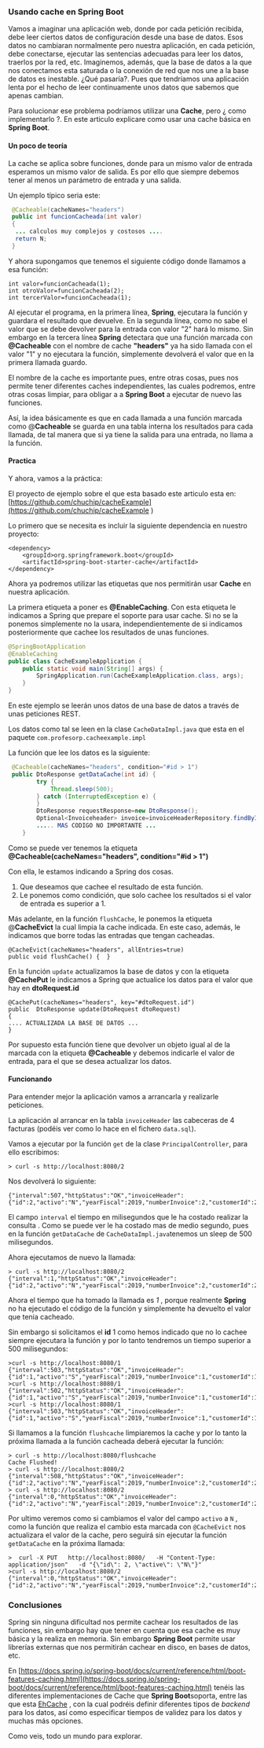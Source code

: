 ### Usando cache en Spring  Boot

Vamos a imaginar una aplicación web, donde por cada petición recibida, debe  leer ciertos datos de configuración desde una base de datos. Esos datos  no cambiaran normalmente pero nuestra aplicación, en cada petición, debe conectarse, ejecutar las sentencias adecuadas para leer los datos, traerlos por la red, etc. Imaginemos, además, que la base de datos a la que nos conectamos esta saturada o la conexión de red que nos une a la base de datos es inestable. ¿Qué pasaría?. Pues que tendríamos una aplicación lenta por el hecho de leer continuamente unos datos que sabemos que apenas cambian.

Para solucionar ese problema podríamos utilizar una **Cache**, pero ¿ como implementarlo ?. En este articulo explicare como usar una cache básica en **Spring Boot**.

#### Un poco de teoría

La cache se aplica sobre funciones, donde para un mismo valor de entrada esperamos un mismo valor de salida. Es por ello que siempre debemos tener al menos un  parámetro de entrada y una salida.

Un ejemplo típico seria este:

```java
 @Cacheable(cacheNames="headers")
 public int funcionCacheada(int valor)
 {
  ... calculos muy complejos y costosos ....
  return N;
 }
```

Y ahora supongamos que tenemos el siguiente código donde llamamos a esa función:

```
int valor=funcionCacheada(1);
int otroValor=funcionCacheada(2);
int tercerValor=funcionCacheada(1);
```

Al ejecutar el programa, en la primera línea, **Spring**,  ejecutara la función y guardara el resultado que devuelve. En la segunda línea, como no sabe el valor que se debe devolver para la entrada con valor "2" hará lo mismo. Sin embargo en la tercera línea **Spring** detectara que una función marcada con **@Cacheable** con el nombre de cache **"headers"** ya ha sido llamada con el valor "1" y  no ejecutara la función, simplemente devolverá el valor que en la primera llamada guardo. 

El nombre de la cache es importante pues, entre otras cosas, pues nos permite tener diferentes caches independientes, las cuales podremos, entre otras cosas limpiar, para obligar a a **Spring Boot** a ejecutar de nuevo las funciones.

Así, la idea básicamente es que en cada llamada a una función marcada como @**Cacheable** se guarda en una tabla interna los  resultados para cada llamada, de tal manera que si ya tiene la salida para una entrada, no llama a la función. 

#### Practica

Y ahora, vamos a la práctica:

El proyecto de ejemplo sobre el que esta basado este articulo esta en:  [https://github.com/chuchip/cacheExample](https://github.com/chuchip/cacheExample )

Lo primero que se necesita es incluir la siguiente dependencia en nuestro proyecto:

```maven
<dependency>
	<groupId>org.springframework.boot</groupId>
	<artifactId>spring-boot-starter-cache</artifactId>
</dependency>
```

Ahora ya podremos utilizar las etiquetas que nos permitirán usar **Cache** en nuestra aplicación.

La primera etiqueta a poner es **@EnableCaching**. Con esta etiqueta le indicamos a Spring que prepare el soporte para usar cache. Si no se la ponemos simplemente no la usara, independientemente de si indicamos posteriormente que cachee los resultados de unas funciones.

````java
@SpringBootApplication
@EnableCaching
public class CacheExampleApplication {
	public static void main(String[] args) {
		SpringApplication.run(CacheExampleApplication.class, args);
	}
}
````

En este ejemplo se leerán unos datos de una base de datos a través de unas peticiones REST.

Los datos como tal se leen en la clase `CacheDataImpl.java`  que esta en el paquete `com.profesorp.cacheexample.impl` 

La función que lee los datos es la siguiente:

```java
 @Cacheable(cacheNames="headers", condition="#id > 1")
 public DtoResponse getDataCache(int id) {	
		try {
			Thread.sleep(500);
		} catch (InterruptedException e) {
		}		
		DtoResponse requestResponse=new DtoResponse();		
		Optional<Invoiceheader> invoice=invoiceHeaderRepository.findById(id);
		..... MAS CODIGO NO IMPORTANTE ...
	}
```

Como se puede ver tenemos la etiqueta **@Cacheable(cacheNames="headers", condition="#id > 1")**

Con ella, le estamos indicando a Spring dos cosas.

1. Que deseamos que cachee el resultado de esta función. 
2. Le ponemos como condición, que solo cachee los resultados si el valor de entrada es superior a 1.

Más adelante, en la función `flushCache`,  le ponemos la etiqueta @**CacheEvict** la cual limpia la cache indicada. En este caso, además, le indicamos que borre todas las entradas que tengan cacheadas.

```
@CacheEvict(cacheNames="headers", allEntries=true)
public void flushCache() {	}	
```

En la función `update` actualizamos la base de datos y con la etiqueta **@CachePut** le indicamos a Spring que actualice los datos para el valor que hay en  **dtoRequest.id** 

```
@CachePut(cacheNames="headers", key="#dtoRequest.id")
public  DtoResponse update(DtoRequest dtoRequest)
{
.... ACTUALIZADA LA BASE DE DATOS ...
}
```

Por supuesto esta función tiene que devolver un objeto igual al de la marcada con la etiqueta **@Cacheable** y debemos indicarle el valor de entrada, para el que se desea actualizar los datos.

#### Funcionando

Para entender mejor la aplicación vamos a arrancarla y realizarle peticiones.

La aplicación al arrancar en la tabla `invoiceHeader` las cabeceras de 4 facturas (podéis ver como lo  hace en el fichero `data.sql`).

Vamos a ejecutar por la función `get` de la clase `PrincipalController`, para ello escribimos:

````
> curl -s http://localhost:8080/2
````

Nos devolverá lo siguiente:

```
{"interval":507,"httpStatus":"OK","invoiceHeader":{"id":2,"activo":"N","yearFiscal":2019,"numberInvoice":2,"customerId":2}}
```

El campo `interval` el tiempo en milisegundos que le ha costado realizar la consulta . Como se puede ver le ha costado mas de medio segundo, pues en la función  `getDataCache` de `CacheDataImpl.java`tenemos un sleep de 500 milisegundos.

Ahora ejecutamos de nuevo la  llamada:

```curl
> curl -s http://localhost:8080/2
{"interval":1,"httpStatus":"OK","invoiceHeader":{"id":2,"activo":"N","yearFiscal":2019,"numberInvoice":2,"customerId":2}}
```

Ahora el tiempo que ha tomado la llamada es *1* , porque realmente **Spring** no ha ejecutado el código de la función y simplemente ha devuelto el valor que tenia cacheado.

Sin embargo si solicitamos el **id** 1 como hemos indicado que no lo cachee siempre ejecutara la función y por lo tanto tendremos un tiempo superior a 500 milisegundos:

```
>curl -s http://localhost:8080/1
{"interval":503,"httpStatus":"OK","invoiceHeader":{"id":1,"activo":"S","yearFiscal":2019,"numberInvoice":1,"customerId":1}}
>curl -s http://localhost:8080/1
{"interval":502,"httpStatus":"OK","invoiceHeader":{"id":1,"activo":"S","yearFiscal":2019,"numberInvoice":1,"customerId":1}}
>curl -s http://localhost:8080/1
{"interval":503,"httpStatus":"OK","invoiceHeader":{"id":1,"activo":"S","yearFiscal":2019,"numberInvoice":1,"customerId":1}}
```

Si llamamos a la función `flushcache` limpiaremos la cache y por lo tanto la próxima llamada a la función cacheada  deberá ejecutar la función:

```
> curl -s http://localhost:8080/flushcache
Cache Flushed!
> curl -s http://localhost:8080/2
{"interval":508,"httpStatus":"OK","invoiceHeader":{"id":2,"activo":"N","yearFiscal":2019,"numberInvoice":2,"customerId":2}}
> curl -s http://localhost:8080/2
{"interval":0,"httpStatus":"OK","invoiceHeader":{"id":2,"activo":"N","yearFiscal":2019,"numberInvoice":2,"customerId":2}}
```

Por ultimo veremos como si cambiamos el valor del campo `activo` a `N` ,  como la función que realiza el cambio esta marcada con `@CacheEvict` nos actualizara el valor de la cache, pero seguirá sin ejecutar la función `getDataCache` en la próxima llamada:

```curl
>  curl -X PUT   http://localhost:8080/   -H "Content-Type: application/json"   -d "{\"id\": 2, \"active\": \"N\"}"
>curl -s http://localhost:8080/2
{"interval":0,"httpStatus":"OK","invoiceHeader":{"id":2,"activo":"N","yearFiscal":2019,"numberInvoice":2,"customerId":2}}
```

### Conclusiones

Spring sin ninguna dificultad nos permite cachear los resultados de las funciones, sin embargo hay que tener en cuenta que esa cache es muy básica y la realiza en memoria. Sin embargo **Spring Boot** permite usar librerías externas que nos permitirán cachear en disco, en bases de datos, etc. 

En [https://docs.spring.io/spring-boot/docs/current/reference/html/boot-features-caching.html](https://docs.spring.io/spring-boot/docs/current/reference/html/boot-features-caching.html) tenéis las diferentes implementaciones de Cache que **Spring Boot**soporta, entre las que esta [EhCache](https://www.ehcache.org/) , con la cual podréis definir diferentes tipos de *backend* para los datos, así como especificar tiempos de validez para los datos y muchas más opciones.

Como veis, todo un mundo para explorar.

